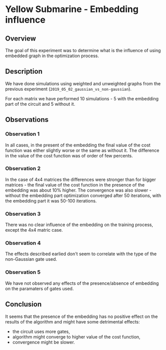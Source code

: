 # Yellow Submarine - Embedding influence

## Overview

The goal of this experiment was to determine what is the influence of using embedded graph in the optimization process.

## Description

We have done simulations using weighted and unweighted graphs from the previous experiment (`2019_05_02_gaussian_vs_non-gaussian`).

For each matrix we have performed 10 simulations - 5 with the embedding part of the circuit and 5 without it.

## Observations

### Observation 1

In all cases, in the present of the embedding the final value of the cost function was either slightly worse or the same as without it. The difference in the value of the cost function was of order of few percents.

### Observation 2

In the case of 4x4 matrices the differences were stronger than for bigger matrices - the final value of the cost function in the presence of the embedding was about 10% higher.
The convergence was also slower - without the embedding part optimization converged after 50 iterations, with the embedding part it was 50-100 iterations.

### Observation 3

There was no clear influence of the embedding on the training process, except the 4x4 matric case.

### Observation 4

The effects described earlied don't seem to correlate with the type of the non-Gaussian gate used.

### Observation 5

We have not observed any effects of the presence/absence of embedding on the paramaters of gates used.

## Conclusion

It seems that the presence of the embedding has no positive effect on the results of the algorithm and might have some detrimental effects:

- the circuit uses more gates,
- algorithm might converge to higher value of the cost function,
- convergence might be slower.